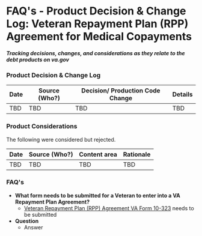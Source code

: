 # FAQ's - Product Decision & Change Log: Veteran Repayment Plan (RPP) Agreement for Medical Copayments
***Tracking decisions, changes, and considerations as they relate to the debt products on va.gov***




### Product Decision & Change Log 

| Date | Source (Who?) | Decision/ Production Code Change |Details |
| ---- | ---- | ---- |---- |
| TBD | TBD | TBD |TBD |

### Product Considerations

The following were considered but rejected.

| Date | Source (Who?) | Content area | Rationale |
| ------- | -------- | -------- | -------- |
| TBD| TBD | TBD | TBD |

### FAQ's

- **What form needs to be submitted for a Veteran to enter into a VA Repayment Plan Agreement?**
  - [Veteran Repayment Plan (RPP) Agreement VA Form 10-323](https://www.va.gov/find-forms/?q=323) needs to be submitted 
- **Question**
  - Answer

